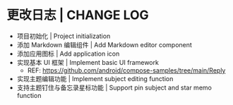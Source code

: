 # 更改日志 | CHANGE LOG

- 项目初始化 | Project initialization
- 添加 Markdown 编辑组件 | Add Markdown editor component
- 添加应用图标 | Add application icon
- 实现基本 UI 框架 | Implement basic UI framework
  - REF: https://github.com/android/compose-samples/tree/main/Reply
- 实现主题编辑功能 | Implement subject editing function
- 支持主题钉住与备忘录星标功能 | Support pin subject and star memo function
